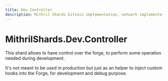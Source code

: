 ```yaml
---
title: Dev Controller
description: Mithril Shards bitcoin implementation, network implementation
---
```


# MithrilShards.Dev.Controller

This shard allows to have control over the forge, to perform some operation needed during development.

It's not meant to be used in production but just as an helper to inject custom hooks into the Forge, for development and debug purpose.
